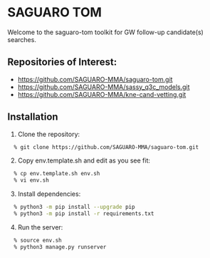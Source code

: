 # SAGUARO TOM #

Welcome to the saguaro-tom toolkit for GW follow-up candidate(s) searches.

## Repositories of Interest:

  * https://github.com/SAGUARO-MMA/saguaro-tom.git
  * https://github.com/SAGUARO-MMA/sassy_q3c_models.git
  * https://github.com/SAGUARO-MMA/kne-cand-vetting.git

## Installation

 1. Clone the repository:

  ```bash
    % git clone https://github.com/SAGUARO-MMA/saguaro-tom.git
  ```

 2. Copy env.template.sh and edit as you see fit:

  ```bash
    % cp env.template.sh env.sh
    % vi env.sh
  ```

  3. Install dependencies:

  ```bash
    % python3 -m pip install --upgrade pip
    % python3 -m pip install -r requirements.txt
  ```
  4. Run the server:

  ```bash
    % source env.sh
    % python3 manage.py runserver
  ```
